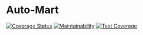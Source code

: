 # Auto-Mart
[![Coverage Status](https://coveralls.io/repos/github/gmemmy/Auto-Mart/badge.svg?branch=develop)](https://coveralls.io/github/gmemmy/Auto-Mart?branch=develop)
[![Maintainability](https://api.codeclimate.com/v1/badges/4372719a036c56ec4149/maintainability)](https://codeclimate.com/github/gmemmy/Auto-Mart/maintainability)
[![Test Coverage](https://api.codeclimate.com/v1/badges/4372719a036c56ec4149/test_coverage)](https://codeclimate.com/github/gmemmy/Auto-Mart/test_coverage)